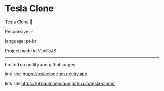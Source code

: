 # Tesla Clone

Tesla Clone 🚗

Responsive ✅

language: pt-br

Project made in VanillaJS.

<hr>

hosted on netlify and github pages.</br>



link site: https://teslaclone-ph.netlify.app

link site:https://phpaulohenrique.github.io/tesla-clone/
